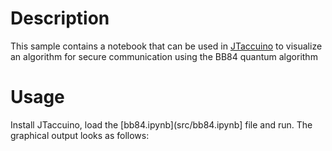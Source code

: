 # Description

This sample contains a notebook that can be used in [JTaccuino](https://github.com/jtaccuino/jtaccuino) to visualize an algorithm for secure communication using the 
BB84 quantum algorithm

# Usage

Install JTaccuino, load the [bb84.ipynb](src/bb84.ipynb] file and run.
The graphical output looks as follows:



